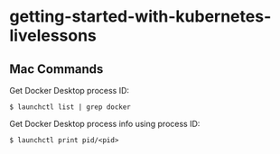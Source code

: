 # getting-started-with-kubernetes-livelessons

## Mac Commands
Get Docker Desktop process ID:
```script
$ launchctl list | grep docker
```
Get Docker Desktop process info using process ID:
```script
$ launchctl print pid/<pid>
```